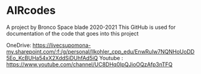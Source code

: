 # AIRcodes
A project by Bronco Space blade 2020-2021
This GitHub is used for documentation of the code that goes into this project

OneDrive:  https://livecsupomona-my.sharepoint.com/:f:/g/personal/llkohler_cpp_edu/EnwRuIw7NQNHoUoDD5Eo_KcBUHa54xX2XddSiDUhfAd5iQ
Youtube :  https://www.youtube.com/channel/UC8DHq0IpQJioOQzAfp3nTFQ
